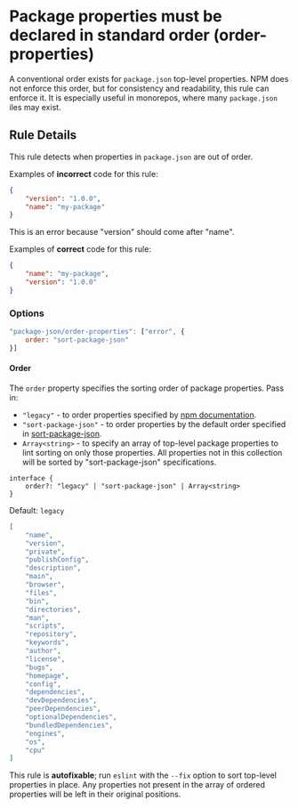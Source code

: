 # Package properties must be declared in standard order (order-properties)

A conventional order exists for `package.json` top-level properties. NPM does
not enforce this order, but for consistency and readability, this rule can
enforce it. It is especially useful in monorepos, where many `package.json`
iles may exist.

## Rule Details

This rule detects when properties in `package.json` are out of order.

Examples of **incorrect** code for this rule:

```json
{
    "version": "1.0.0",
    "name": "my-package"
}
```

This is an error because "version" should come after "name".

Examples of **correct** code for this rule:

```json
{
    "name": "my-package",
    "version": "1.0.0"
}
```

### Options

```js
"package-json/order-properties": ["error", {
    order: "sort-package-json"
}]
```

#### Order

The `order` property specifies the sorting order of package properties. Pass in:

-   `"legacy"` - to order properties specified by [npm documentation](https://docs.npmjs.com/cli/v10/configuring-npm/package-json).
-   `"sort-package-json"` - to order properties by the default order specified in [sort-package-json](https://github.com/keithamus/sort-package-json).
-   `Array<string>` - to specify an array of top-level package properties to lint sorting on only those
    properties. All properties not in this collection will be sorted by "sort-package-json" specifications.

```tsx
interface {
    order?: "legacy" | "sort-package-json" | Array<string>
}
```

Default: `legacy`

```json
[
    "name",
    "version",
    "private",
    "publishConfig",
    "description",
    "main",
    "browser",
    "files",
    "bin",
    "directories",
    "man",
    "scripts",
    "repository",
    "keywords",
    "author",
    "license",
    "bugs",
    "homepage",
    "config",
    "dependencies",
    "devDependencies",
    "peerDependencies",
    "optionalDependencies",
    "bundledDependencies",
    "engines",
    "os",
    "cpu"
]
```

This rule is **autofixable**; run `eslint` with the `--fix` option to sort
top-level properties in place. Any properties not present in the array of
ordered properties will be left in their original positions.
